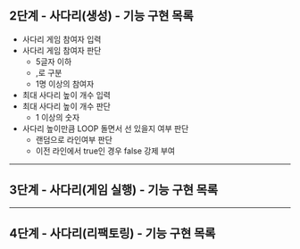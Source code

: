 ## 2단계 - 사다리(생성) - 기능 구현 목록
- 사다리 게임 참여자 입력
- 사다리 게임 참여자 판단
    - 5글자 이하
    - ,로 구분
    - 1명 이상의 참여자
- 최대 사다리 높이 개수 입력
- 최대 사다리 높이 개수 판단
    - 1 이상의 숫자
- 사다리 높이만큼 LOOP 돌면서 선 있을지 여부 판단
    - 랜덤으로 라인여부 판단
    - 이전 라인에서 true인 경우 false 강제 부여
     


-------------------------------------------------------------------------------
## 3단계 - 사다리(게임 실행) - 기능 구현 목록


-------------------------------------------------------------------------------
## 4단계 - 사다리(리팩토링) - 기능 구현 목록


